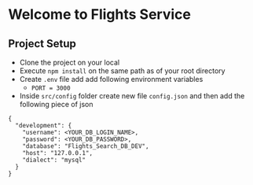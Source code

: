 # Welcome to Flights Service

## Project Setup

- Clone the project on your local
- Execute `npm install` on the same path as of your root directory
- Create `.env` file add add following environment variables
  - `PORT = 3000`
- Inside `src/config` folder create new file `config.json` and then add the following piece of json

```
{
  "development": {
    "username": <YOUR_DB_LOGIN_NAME>,
    "password": <YOUR_DB_PASSWORD>,
    "database": "Flights_Search_DB_DEV",
    "host": "127.0.0.1",
    "dialect": "mysql"
  }
}
```